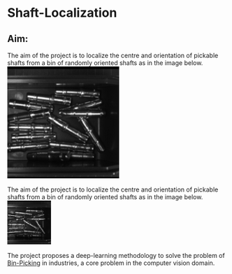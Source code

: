 # Shaft-Localization
## Aim:

The aim of the project is to localize the centre and orientation of pickable shafts from a bin of randomly oriented shafts as in the image below.
![sample image](/readme_images/image_00031.bmp)

The aim of the project is to localize the centre and orientation of pickable shafts from a bin of randomly oriented shafts as in the image below. <img src="/readme_images/image_00031.bmp" width="100" height="100">

The project proposes a deep-learning methodology to solve the problem of [Bin-Picking](https://www.ipa.fraunhofer.de/en/expertise/robot-and-assistive-systems/intralogistics-and-material-flow/separation-processes-using-robots-bin-picking.html) in industries, a core problem in the computer vision domain. 

